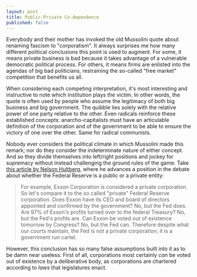```yaml
---
layout: post
title: Public-Private Co-dependence
published: false
---
```

Everybody and their mother has invoked the old Mussolini quote about renaming fascism to "corporatism". It always surprises me how many different political conclusions this point is used to augment. For some, it means private business is bad because it takes advantage of a vulnerable democratic political process. For others, it means firms are enlisted into the agendas of big bad politicians, restraining the so-called "free market" competition that benefits us all. 

When considering each competing interpretation, it's most interesting and instructive to note which institution plays the victim. In other words, the quote is often used by people who assume the legitimacy of both big business and big government. The quibble lies solely with the relative power of one party relative to the other. Even radicals reinforce these established concepts: anarcho-capitalists must have an articulable definition of the corporation and of the government to be able to ensure the victory of one over the other. Same for radical communists.

Nobody ever considers the political climate in which Mussolini made this remark; nor do they consider the indeterminate nature of either concept. And so they divide themselves into left/right positions and jockey for supremacy without instead challenging the ground rules of the game. Take [this article by Nelson Hultberg](http://www.thedailybell.com/681/Nelson-Hultberg-The-Fed-is-a-Fascist-Cartel.html), where he advances a position in the debate about whether the Federal Reserve is a public or a private entity:

>For example, Exxon Corporation is considered a private corporation. So let's compare it to the so called "private" Federal Reserve corporation. Does Exxon have its CEO and board of directors appointed and confirmed by the government? No, but the Fed does. Are 97% of Exxon's profits turned over to the federal Treasury? No, but the Fed's profits are. Can Exxon be voted out of existence tomorrow by Congress? No, but the Fed can. Therefore despite what our courts maintain, the Fed is not a private corporation; it is a government run cartel.

However, this conclusion has so many false assumptions built into it as to be damn near useless. First of all, corporations most certainly _can_ be voted out of existence by a deliberative body, as corporations are chartered according to _laws_ that legislatures enact. 